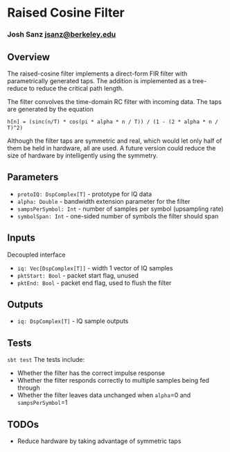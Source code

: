 # Raised Cosine Filter 
### Josh Sanz <jsanz@berkeley.edu>

## Overview
The raised-cosine filter implements a direct-form FIR filter with
parametrically generated taps. The addition is implemented as a tree-reduce to reduce
the critical path length.

The filter convolves the time-domain RC filter with incoming data. The
taps are generated by the equation

`h[n] = (sinc(n/T) * cos(pi * alpha * n / T)) / (1 - (2 * alpha * n / T)^2)`

Although the filter taps are symmetric and real, which would let only half of them be held
in hardware, all are used. A future version could reduce the size of hardware by
intelligently using the symmetry.

## Parameters
- `protoIQ: DspComplex[T]` - prototype for IQ data
- `alpha: Double` - bandwidth extension parameter for the filter
- `sampsPerSymbol: Int` - number of samples per symbol (upsampling rate)
- `symbolSpan: Int` - one-sided number of symbols the filter should span

## Inputs
Decoupled interface
- `iq: Vec[DspComplex[T]]` - width 1 vector of IQ samples
- `pktStart: Bool` - packet start flag, unused
- `pktEnd: Bool` - packet end flag, used to flush the filter

## Outputs
- `iq: DspComplex[T]` - IQ sample outputs

## Tests
`sbt test`
The tests include:
- Whether the filter has the correct impulse response
- Whether the filter responds correctly to multiple samples being fed through
- Whether the filter leaves data unchanged when `alpha`=0 and `sampsPerSymbol`=1

## TODOs
- Reduce hardware by taking advantage of symmetric taps
